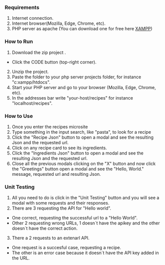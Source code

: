 ### Requirements
1. Internet connection.
2. Internet browser(Mozilla, Edge, Chrome, etc).
3. PHP server as apache (You can download one for free here [XAMPP](https://www.apachefriends.org/index.html))

### How to Run

1. Download the zip project .
- Click the CODE button (top-right corner).
2. Unzip the project.
3. Paste the folder to your php server projects folder, for instance "c:xampp/htdocs".
4. Start your PHP server and go to your browser (Mozilla, Edge, Chrome, etc).
5. In the addresses bar write "your-host/recipes" for instance "localhost/recipes".

### How to Use
1. Once you enter the recipes microsite
2. Type something in the input search, like "pasta", to look for a recipe
3. Click the "Recipe Json" button to open a modal and see the resulting Json and the requested url.
4. Click on any recipe card to see its ingredients.
5. Click the "Ingredients Json" button to open a modal and see the resulting Json and the requested url.
6. Close all the previous modals clicking on the "X" button and now click the "Greetings" button open a modal and see the "Hello, World." message, requested url and resulting Json.

### Unit Testing
1. All you need to do is click in the "Unit Testing" button and you will see a modal with some requests and their responses.
2. There are 3 requesting the API for "Hello world".
- One correct, requesting the successful url to a "Hello World".
- Other 2 requesting wrong URLs, 1 doesn´t have the apikey and the other doesn´t have the correct action.
3. There a 2 requests to an extenarl API.
- One request is a succesful case, requesting a recipe.
- The other is an error case because it doesn´t have the API key added in the URL.
